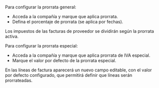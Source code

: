 Para configurar la prorrata general:

- Acceda a la compañía y marque que aplica prorrata.
- Defina el porcentaje de prorrata (se aplica por fechas).

Los impuestos de las facturas de proveedor se dividirán según la
prorrata activa.


Para configurar la prorrata especial:

- Acceda a la compañía y marque que aplica prorrata de IVA especial.
- Marque el valor por defecto de la prorrata especial.

En las líneas de factura aparecerá un nuevo campo editable, con el valor por defecto configurado,
que permitirá definir que líneas serán prorrateadas.
